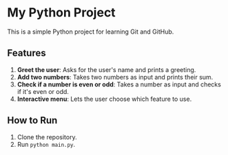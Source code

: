 # My Python Project

This is a simple Python project for learning Git and GitHub.

## Features
1. **Greet the user**: Asks for the user's name and prints a greeting.
2. **Add two numbers**: Takes two numbers as input and prints their sum.
3. **Check if a number is even or odd**: Takes a number as input and checks if it's even or odd.
4. **Interactive menu**: Lets the user choose which feature to use.

## How to Run
1. Clone the repository.
2. Run `python main.py`.